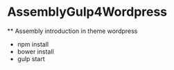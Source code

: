 # AssemblyGulp4Wordpress
** Assembly introduction in theme wordpress
* npm install
* bower install
* gulp start
